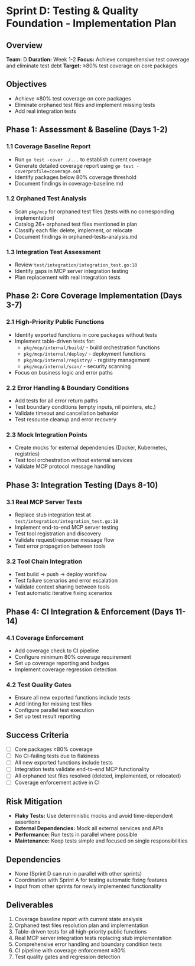 # Sprint D: Testing & Quality Foundation - Implementation Plan

## Overview
**Team:** D
**Duration:** Week 1-2
**Focus:** Achieve comprehensive test coverage and eliminate test debt
**Target:** ≥80% test coverage on core packages

## Objectives
- Achieve ≥80% test coverage on core packages
- Eliminate orphaned test files and implement missing tests
- Add real integration tests

## Phase 1: Assessment & Baseline (Days 1-2)

### 1.1 Coverage Baseline Report
- Run `go test -cover ./...` to establish current coverage
- Generate detailed coverage report using `go test -coverprofile=coverage.out`
- Identify packages below 80% coverage threshold
- Document findings in coverage-baseline.md

### 1.2 Orphaned Test Analysis
- Scan `pkg/mcp` for orphaned test files (tests with no corresponding implementation)
- Catalog 26+ orphaned test files mentioned in plan
- Classify each file: delete, implement, or relocate
- Document findings in orphaned-tests-analysis.md

### 1.3 Integration Test Assessment
- Review `test/integration/integration_test.go:18`
- Identify gaps in MCP server integration testing
- Plan replacement with real integration tests

## Phase 2: Core Coverage Implementation (Days 3-7)

### 2.1 High-Priority Public Functions
- Identify exported functions in core packages without tests
- Implement table-driven tests for:
  - `pkg/mcp/internal/build/` - build orchestration functions
  - `pkg/mcp/internal/deploy/` - deployment functions
  - `pkg/mcp/internal/registry/` - registry management
  - `pkg/mcp/internal/scan/` - security scanning
- Focus on business logic and error paths

### 2.2 Error Handling & Boundary Conditions
- Add tests for all error return paths
- Test boundary conditions (empty inputs, nil pointers, etc.)
- Validate timeout and cancellation behavior
- Test resource cleanup and error recovery

### 2.3 Mock Integration Points
- Create mocks for external dependencies (Docker, Kubernetes, registries)
- Test tool orchestration without external services
- Validate MCP protocol message handling

## Phase 3: Integration Testing (Days 8-10)

### 3.1 Real MCP Server Tests
- Replace stub integration test at `test/integration/integration_test.go:18`
- Implement end-to-end MCP server testing
- Test tool registration and discovery
- Validate request/response message flow
- Test error propagation between tools

### 3.2 Tool Chain Integration
- Test build → push → deploy workflow
- Test failure scenarios and error escalation
- Validate context sharing between tools
- Test automatic iterative fixing scenarios

## Phase 4: CI Integration & Enforcement (Days 11-14)

### 4.1 Coverage Enforcement
- Add coverage check to CI pipeline
- Configure minimum 80% coverage requirement
- Set up coverage reporting and badges
- Implement coverage regression detection

### 4.2 Test Quality Gates
- Ensure all new exported functions include tests
- Add linting for missing test files
- Configure parallel test execution
- Set up test result reporting

## Success Criteria
- [ ] Core packages ≥80% coverage
- [ ] No CI-failing tests due to flakiness
- [ ] All new exported functions include tests
- [ ] Integration tests validate end-to-end MCP functionality
- [ ] All orphaned test files resolved (deleted, implemented, or relocated)
- [ ] Coverage enforcement active in CI

## Risk Mitigation
- **Flaky Tests:** Use deterministic mocks and avoid time-dependent assertions
- **External Dependencies:** Mock all external services and APIs
- **Performance:** Run tests in parallel where possible
- **Maintenance:** Keep tests simple and focused on single responsibilities

## Dependencies
- None (Sprint D can run in parallel with other sprints)
- Coordination with Sprint A for testing automatic fixing features
- Input from other sprints for newly implemented functionality

## Deliverables
1. Coverage baseline report with current state analysis
2. Orphaned test files resolution plan and implementation
3. Table-driven tests for all high-priority public functions
4. Real MCP server integration tests replacing stub implementation
5. Comprehensive error handling and boundary condition tests
6. CI pipeline with coverage enforcement ≥80%
7. Test quality gates and regression detection
